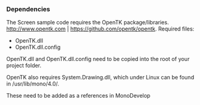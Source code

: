 ### Dependencies ###

The Screen sample code requires the OpenTK package/libraries. http://www.opentk.com | https://github.com/opentk/opentk.
Required files:
 * OpenTK.dll
 * OpenTK.dll.config

OpenTK.dll and OpenTK.dll.config need to be copied into the root of your project folder.

OpenTK also requires System.Drawing.dll, which under Linux can be found in /usr/lib/mono/4.0/.

These need to be added as a references in MonoDevelop

